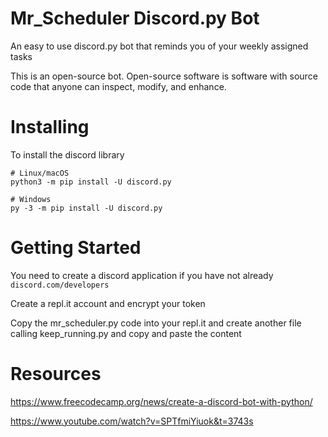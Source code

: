 # Mr_Scheduler Discord.py Bot
 An easy to use discord.py bot that reminds you of your weekly assigned tasks
 
 This is an open-source bot. Open-source software is software with source code that anyone can inspect, modify, and enhance.

# Installing
 To install the discord library
 ```
 # Linux/macOS
python3 -m pip install -U discord.py

# Windows
py -3 -m pip install -U discord.py 
```
# Getting Started
 You need to create a discord application if you have not already
  ` discord.com/developers`

 
 Create a repl.it account and encrypt your token
 
 Copy the mr_scheduler.py code into your repl.it and create another file calling keep_running.py and copy and paste the content
 
# Resources
 https://www.freecodecamp.org/news/create-a-discord-bot-with-python/
 
 https://www.youtube.com/watch?v=SPTfmiYiuok&t=3743s
